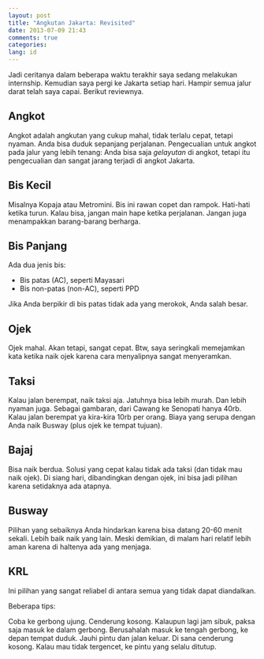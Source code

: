 ```yaml
---
layout: post
title: "Angkutan Jakarta: Revisited"
date: 2013-07-09 21:43
comments: true
categories:
lang: id
---
```


Jadi ceritanya dalam beberapa waktu terakhir saya sedang melakukan internship. Kemudian saya pergi ke Jakarta setiap hari. Hampir semua jalur darat telah saya capai. Berikut reviewnya.

## Angkot

Angkot adalah angkutan yang cukup mahal, tidak terlalu cepat, tetapi nyaman. Anda bisa duduk sepanjang perjalanan. Pengecualian untuk angkot pada jalur yang lebih tenang: Anda bisa saja *gelayutan* di angkot, tetapi itu pengecualian dan sangat jarang terjadi di angkot Jakarta.

## Bis Kecil

Misalnya Kopaja atau Metromini. Bis ini rawan copet dan rampok. Hati-hati ketika turun. Kalau bisa, jangan main hape ketika perjalanan. Jangan juga menampakkan barang-barang berharga.

## Bis Panjang

Ada dua jenis bis:

- Bis patas (AC), seperti Mayasari
- Bis non-patas (non-AC), seperti PPD

Jika Anda berpikir di bis patas tidak ada yang merokok, Anda salah besar.

## Ojek

Ojek mahal. Akan tetapi, sangat cepat. Btw, saya seringkali memejamkan kata ketika naik ojek karena cara menyalipnya sangat menyeramkan.

## Taksi

Kalau jalan berempat, naik taksi aja. Jatuhnya bisa lebih murah. Dan lebih nyaman juga. Sebagai gambaran, dari Cawang ke Senopati hanya 40rb. Kalau jalan berempat ya kira-kira 10rb per orang. Biaya yang serupa dengan Anda naik Busway (plus ojek ke tempat tujuan).

## Bajaj

Bisa naik berdua. Solusi yang cepat kalau tidak ada taksi (dan tidak mau naik ojek). Di siang hari, dibandingkan dengan ojek, ini bisa jadi pilihan karena setidaknya ada atapnya.

## Busway

Pilihan yang sebaiknya Anda hindarkan karena bisa datang 20-60 menit sekali. Lebih baik naik yang lain. Meski demikian, di malam hari relatif lebih aman karena di haltenya ada yang menjaga.

## KRL

Ini pilihan yang sangat reliabel di antara semua yang tidak dapat diandalkan.

Beberapa tips:

Coba ke gerbong ujung. Cenderung kosong. Kalaupun lagi jam sibuk, paksa saja masuk ke dalam gerbong. Berusahalah masuk ke tengah gerbong, ke depan tempat duduk. Jauhi pintu dan jalan keluar. Di sana cenderung kosong. Kalau mau tidak tergencet, ke pintu yang selalu ditutup.

